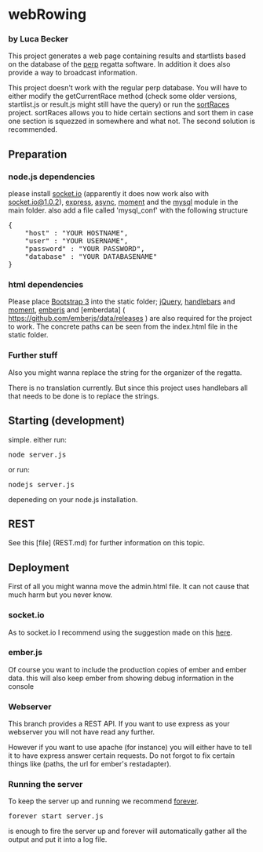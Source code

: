 # webRowing 
### by Luca Becker


This project generates a web page containing results and startlists based on the database of the [perp](http://perp.de/) regatta software. In addition it does also provide a way to broadcast information.

This project doesn't work with the regular perp database. You will have to either modify the getCurrentRace method (check some older versions, startlist.js or result.js might still have the query) or run the [sortRaces]( https://github.com/lucavb/sortRaces ) project. sortRaces allows you to hide certain sections and sort them in case one section is squezzed in somewhere and what not. The second solution is recommended.


## Preparation

### node.js dependencies

please install [socket.io](https://www.npmjs.org/package/socket.io) (apparently it does now work also with socket.io@1.0.2), [express](https://www.npmjs.org/package/express), [async](https://www.npmjs.org/package/async), [moment](https://www.npmjs.org/package/moment) and the [mysql](https://www.npmjs.org/package/mysql) module in the main folder.
also add a file called 'mysql_conf' with the following structure
<pre>
{
	"host" : "YOUR HOSTNAME",
	"user" : "YOUR USERNAME",
	"password" : "YOUR PASSWORD",
	"database" : "YOUR DATABASENAME"
}
</pre>

### html dependencies

Please place [Bootstrap 3](http://getbootstrap.com/) into the static folder; [jQuery]( https://jquery.com/ ), [handlebars]( http://handlebarsjs.com/ ) and [moment]( http://momentjs.com/ ), [emberjs]( http://emberjs.com/ ) and [emberdata] ( https://github.com/emberjs/data/releases ) are also required for the project to work.
The concrete paths can be seen from the index.html file in the static folder.

### Further stuff

Also you might wanna replace the string for the organizer of the regatta.

There is no translation currently. But since this project uses handlebars all that needs to be done is to replace the strings. 

## Starting (development)

simple. either run:
<pre>
node server.js
</pre>
or run:
<pre>
nodejs server.js
</pre>
depeneding on your node.js installation.

## REST

See this [file] (REST.md) for further information on this topic.

## Deployment

First of all you might wanna move the admin.html file. It can not cause that much harm but you never know.

### socket.io

As to socket.io I recommend using the suggestion made on this [here](https://github.com/LearnBoost/Socket.IO/wiki/Configuring-Socket.IO#recommended-production-settings).

### ember.js

Of course you want to include the production copies of ember and ember data. this will also keep ember from showing debug information in the console

### Webserver

This branch provides a REST API. If you want to use express as your webserver you will not have read any further.

However if you want to use apache (for instance) you will either have to tell it to have express answer certain requests. Do not forgot to fix certain things like (paths, the url for ember's restadapter).

### Running the server

To keep the server up and running we recommend [forever](https://github.com/nodejitsu/forever).
<pre>
forever start server.js
</pre>
is enough to fire the server up and forever will automatically gather all the output and put it into a log file.